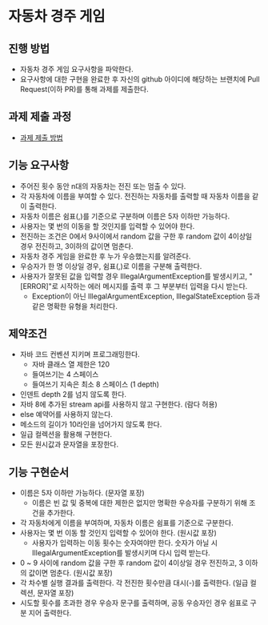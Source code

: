 # 자동차 경주 게임
## 진행 방법
* 자동차 경주 게임 요구사항을 파악한다.
* 요구사항에 대한 구현을 완료한 후 자신의 github 아이디에 해당하는 브랜치에 Pull Request(이하 PR)를 통해 과제를 제출한다.

## 과제 제출 과정
* [과제 제출 방법](https://github.com/next-step/nextstep-docs/tree/master/precourse)

## 기능 요구사항
* 주어진 횟수 동안 n대의 자동차는 전진 또는 멈출 수 있다.
* 각 자동차에 이름을 부여할 수 있다. 전진하는 자동차를 출력할 때 자동차 이름을 같이 출력한다.
* 자동차 이름은 쉼표(,)를 기준으로 구분하며 이름은 5자 이하만 가능하다.
* 사용자는 몇 번의 이동을 할 것인지를 입력할 수 있어야 한다.
* 전진하는 조건은 0에서 9사이에서 random 값을 구한 후 random 값이 4이상일 경우 전진하고, 3이하의 값이면 멈춘다.
* 자동차 경주 게임을 완료한 후 누가 우승했는지를 알려준다.
* 우승자가 한 명 이상일 경우, 쉼표(,)로 이름을 구분해 출력한다.
* 사용자가 잘못된 값을 입력할 경우 IllegalArgumentException를 발생시키고, 
  "[ERROR]"로 시작하는 에러 메시지를 출력 후 그 부분부터 입력을 다시 받는다.
    * Exception이 아닌 IllegalArgumentException, IllegalStateException 등과 같은 명확한 유형을 처리한다.

## 제약조건
* 자바 코드 컨벤션 지키며 프로그래밍한다.
    * 자바 클래스 열 제한은 120
    * 들여쓰기는 4 스페이스
    * 들여쓰기 지속은 최소 8 스페이스 (1 depth)
* 인덴트 depth 2를 넘지 않도록 한다.
* 자바 8에 추가된 stream api를 사용하지 않고 구현한다. (람다 허용)
* else 예약어를 사용하지 않는다.
* 메소드의 길이가 10라인을 넘어가지 않도록 한다.
* 일급 컬렉션을 활용해 구현한다.
* 모든 원시값과 문자열을 포장한다.

## 기능 구현순서
* 이름은 5자 이하만 가능하다. (문자열 포장)
  * 이름은 빈 값 및 중복에 대한 제한은 없지만 명확한 우승자를 구분하기 위해 조건을 추가한다.
* 각 자동차에게 이름을 부여하며, 자동차 이름은 쉼표를 기준으로 구분한다. 
* 사용자는 몇 번 이동 할 것인지 입력할 수 있어야 한다. (원시값 포장)
    * 사용자가 입력하는 이동 횟수는 숫자여야만 한다. 숫자가 아닐 시 IllegalArgumentException를 발생시키며 다시 입력 받는다.
* 0 ~ 9 사이에 random 값을 구한 후 random 값이 4이상일 경우 전진하고, 3 이하의 값이면 멈춘다. (원시값 포장)
* 각 차수별 실행 결과를 출력한다. 각 전진한 횟수만큼 대시(-)를 출력한다. (일급 컬렉션, 문자열 포장)
* 시도할 횟수를 초과한 경우 우승자 문구를 출력하며, 공동 우승자인 경우 쉼표로 구분 지어 출력한다.